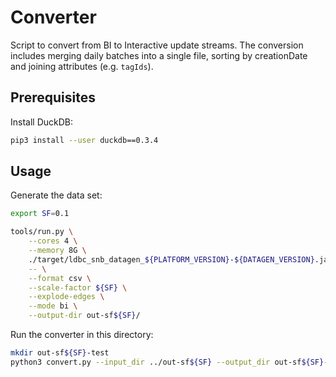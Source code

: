 # Converter

Script to convert from BI to Interactive update streams.
The conversion includes merging daily batches into a single file, sorting by creationDate and joining attributes (e.g. `tagIds`).

## Prerequisites

Install DuckDB:

```bash
pip3 install --user duckdb==0.3.4
```

## Usage

Generate the data set:

```bash
export SF=0.1
```
```bash
tools/run.py \
    --cores 4 \
    --memory 8G \
    ./target/ldbc_snb_datagen_${PLATFORM_VERSION}-${DATAGEN_VERSION}.jar \
    -- \
    --format csv \
    --scale-factor ${SF} \
    --explode-edges \
    --mode bi \
    --output-dir out-sf${SF}/
```

Run the converter in this directory:

```bash
mkdir out-sf${SF}-test
python3 convert.py --input_dir ../out-sf${SF} --output_dir out-sf${SF}-test
```
